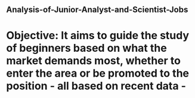 ## Analysis-of-Junior-Analyst-and-Scientist-Jobs

# Objective: It aims to guide the study of beginners based on what the market demands most, whether to enter the area or be promoted to the position - all based on recent data -

# 
